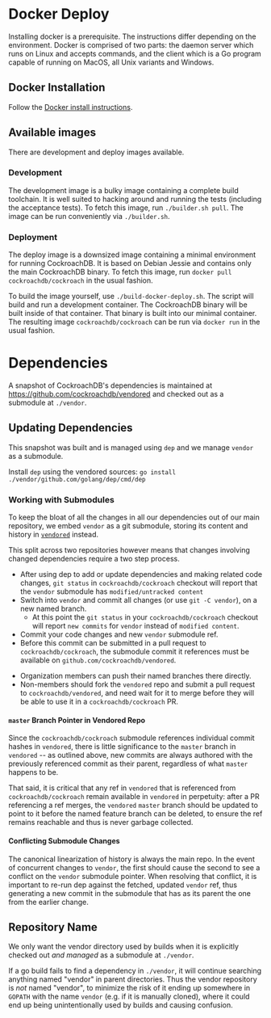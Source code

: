 # Docker Deploy

Installing docker is a prerequisite. The instructions differ depending on the
environment. Docker is comprised of two parts: the daemon server which runs on
Linux and accepts commands, and the client which is a Go program capable of
running on MacOS, all Unix variants and Windows.

## Docker Installation

Follow the [Docker install
instructions](https://docs.docker.com/engine/installation/).

## Available images

There are development and deploy images available.

### Development

The development image is a bulky image containing a complete build toolchain.
It is well suited to hacking around and running the tests (including the
acceptance tests). To fetch this image, run `./builder.sh pull`. The image can
be run conveniently via `./builder.sh`.

### Deployment

The deploy image is a downsized image containing a minimal environment for
running CockroachDB. It is based on Debian Jessie and contains only the main
CockroachDB binary. To fetch this image, run `docker pull
cockroachdb/cockroach` in the usual fashion.

To build the image yourself, use `./build-docker-deploy.sh`. The script will
build and run a development container. The CockroachDB binary will be built
inside of that container. That binary is built into our minimal container. The
resulting image `cockroachdb/cockroach` can be run via `docker run` in the
usual fashion.

#  Dependencies

A snapshot of CockroachDB's dependencies is maintained at https://github.com/cockroachdb/vendored
and checked out as a submodule at `./vendor`.

## Updating Dependencies

This snapshot was built and is managed using `dep` and we manage `vendor` as a submodule.

Install `dep` using the vendored sources: `go install ./vendor/github.com/golang/dep/cmd/dep`

### Working with Submodules

To keep the bloat of all the changes in all our dependencies out of our main repository, we embed
`vendor` as a git submodule, storing its content and history in [`vendored`](https://github.com/cockroachdb/vendored) instead.

This split across two repositories however means that changes involving changed dependencies require
a two step process.

- After using dep to add or update dependencies and making related code changes,
`git status` in `cockroachdb/cockroach` checkout will report that the `vendor` submodule has
`modified/untracked content`
- Switch into `vendor` and commit all changes (or use `git -C vendor`), on a new named branch.
  - At this point the `git status` in your `cockroachdb/cockroach` checkout will report
  `new commits` for `vendor` instead of `modified content`.
- Commit your code changes and new `vendor` submodule ref.
- Before this commit can be submitted in a pull request to `cockroachdb/cockroach`, the submodule
commit it references must be available on `github.com/cockroachdb/vendored`.
* Organization members can push their named branches there directly.
* Non-members should fork the `vendored` repo and submit a pull request to `cockroachdb/vendored`,
  and need wait for it to merge before they will be able to use it in a `cockroachdb/cockroach` PR.

#### `master` Branch Pointer in Vendored Repo

Since the `cockroachdb/cockroach` submodule references individual commit hashes in `vendored`, there
is little significance to the `master` branch in `vendored` -- as outlined above, new commits are
always authored with the previously referenced commit as their parent, regardless of what `master`
happens to be.

That said, it is critical that any ref in `vendored` that is referenced from `cockroachdb/cockroach`
remain available in `vendored` in perpetuity: after a PR referencing a ref merges, the `vendored`
`master` branch should be updated to point to it before the named feature branch can be deleted, to
ensure the ref remains reachable and thus is never garbage collected.

#### Conflicting Submodule Changes

The canonical linearization of history is always the main repo. In the event of concurrent
changes to `vendor`, the first should cause the second to see a conflict on the `vendor` submodule
pointer. When resolving that conflict, it is important to re-run dep against the fetched, updated
`vendor` ref, thus generating a new commit in the submodule that has as its parent the one from the
earlier change.

## Repository Name

We only want the vendor directory used by builds when it is explicitly checked out *and managed* as a
submodule at `./vendor`.

If a go build fails to find a dependency in `./vendor`, it will continue searching anything named
"vendor" in parent directories. Thus the vendor repository is _not_ named "vendor", to minimize the risk
of it ending up somewhere in `GOPATH` with the name `vendor` (e.g. if it is manually cloned), where
it could end up being unintentionally used by builds and causing confusion.
